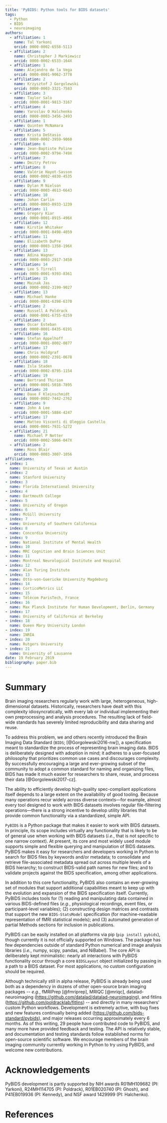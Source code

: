 ```yaml
---
title: 'PyBIDS: Python tools for BIDS datasets'
tags:
  - Python
  - BIDS
  - neuroimaging
authors:
  - affiliation: 1
    name: Tal Yarkoni
    orcid: 0000-0002-6558-5113
  - affiliation: 2
    name: Christopher J Markiewicz
    orcid: 0000-0002-6533-164X
  - affiliation: 1
    name: Alejandro de la Vega
    orcid: 0000-0001-9062-3778
  - affiliation: 2
    name: Krzysztof J Gorgolewski
    orcid: 0000-0003-3321-7583
  - affiliation: 3
    name: Taylor Salo
    orcid: 0000-0001-9813-3167
  - affiliation: 4
    name: Yaroslav O Halchenko
    orcid: 0000-0003-3456-2493
  - affiliation: 1
    name: Quinten McNamara
  - affiliation: 5
    name: Krista DeStasio
    orcid: 0000-0002-3959-9060
  - affiliation: 6
    name: Jean-Baptiste Poline
    orcid: 0000-0002-9794-749X
  - affiliation: 7
    name: Dmitry Petrov
  - affiliation: 8
    name: Valérie Hayot-Sasson
    orcid: 0000-0002-4830-4535
  - affiliation: 9
    name: Dylan M Nielson
    orcid: 0000-0003-4613-6643
  - affiliation: 10
    name: Johan Carlin
    orcid: 0000-0003-0933-1239
  - affiliation: 11
    name: Gregory Kiar
    orcid: 0000-0001-8915-496X
  - affiliation: 12
    name: Kirstie Whitaker
    orcid: 0000-0001-8498-4059
  - affiliation: 11
    name: Elizabeth DuPre
    orcid: 0000-0003-1358-196X
  - affiliation: 13
    name: Adina Wagner
    orcid: 0000-0003-2917-3450
  - affiliation: 14
    name: Lee S Tirrell
    orcid: 0000-0001-9393-8361
  - affiliation: 15
    name: Mainak Jas
    orcid: 0000-0002-3199-9027
  - affiliation: 13
    name: Michael Hanke
    orcid: 0000-0001-6398-6370
  - affiliation: 2
    name: Russell A Poldrack
    orcid: 0000-0001-6755-0259
  - affiliation: 2
    name: Oscar Esteban
    orcid: 0000-0001-8435-6191
  - affiliation: 16
    name: Stefan Appelhoff
    orcid: 0000-0001-8002-0877
  - affiliation: 17
    name: Chris Holdgraf
    orcid: 0000-0002-2391-0678
  - affiliation: 18
    name: Isla Staden
    orcid: 0000-0002-0795-1154
  - affiliation: 19
    name: Bertrand Thirion
    orcid: 0000-0001-5018-7895
  - affiliation: 20
    name: Dave F Kleinschmidt
    orcid: 0000-0002-7442-2762
  - affiliation: 9
    name: John A Lee
    orcid: 0000-0001-5884-4247
  - affiliation: 17
    name: Matteo Visconti di Oleggio Castello
    orcid: 0000-0001-7931-5272
  - affiliation: 21
    name: Michael P Notter
    orcid: 0000-0002-5866-047X
  - affiliation: 2
    name: Ross Blair
    orcid: 0000-0003-3007-1056
affiliations:
- index: 1
  name: University of Texas at Austin
- index: 2
  name: Stanford University
- index: 3
  name: Florida International University
- index: 4
  name: Dartmouth College
- index: 5
  name: University of Oregon
- index: 6
  name: McGill University
- index: 7
  name: University of Southern California
- index: 8
  name: Concordia University
- index: 9
  name: National Institute of Mental Health
- index: 10
  name: MRC Cognition and Brain Sciences Unit
- index: 11
  name: Montreal Neurological Institute and Hospital
- index: 12
  name: Alan Turing Institute
- index: 13
  name: Otto-von-Guericke University Magdeburg
- index: 14
  name: CorticoMetrics LLC
- index: 15
  name: Télécom ParisTech, France
- index: 16
  name: Max Planck Institute for Human Development, Berlin, Germany
- index: 17
  name: University of California at Berkeley
- index: 18
  name: Queen Mary University London
- index: 19
  name: INRIA
- index: 20
  name: Rutgers University
- index: 21
  name: University of Lausanne
date: 19 February 2019
bibliography: paper.bib
---
```


# Summary

Brain imaging researchers regularly work with large, heterogeneous,
high-dimensional datasets. Historically, researchers have dealt with this
complexity idiosyncratically, with every lab or individual implementing their
own preprocessing and analysis procedures. The resulting lack of field-wide
standards has severely limited reproducibility and data sharing and reuse.

To address this problem, we and others recently introduced the Brain Imaging
Data Standard (``BIDS``; [@Gorgolewski2016-nw]), a specification meant to
standardize the process of representing brain imaging data. BIDS is
deliberately designed with adoption in mind; it adheres to a user-focused
philosophy that prioritizes common use cases and discourages complexity. By
successfully encouraging a large and ever-growing subset of the community to
adopt a common standard for naming and organizing files, BIDS has made it much
easier for researchers to share, reuse, and process their data
[@Gorgolewski2017-cz].

The ability to efficiently develop high-quality spec-compliant applications
itself depends to a large extent on the availability of good tooling.
Because many operations recur widely across diverse contexts—for example,
almost every tool designed to work with BIDS datasets involves regular
file-filtering operations—there is a strong incentive to develop utility
libraries that provide common functionality via a standardized, simple API.

``PyBIDS`` is a Python package that makes it easier to work with BIDS
datasets. In principle, its scope includes virtually any functionality that is
likely to be of general use when working with BIDS datasets (*i.e.*, that is not
specific to one narrow context). At present, its core and most widely used
module supports simple and flexible querying and manipulation of BIDS datasets.
PyBIDS makes it easy for researchers and developers working in Python to search
for BIDS files by keywords and/or metadata; to consolidate and retrieve
file-associated metadata spread out across multiple levels of a BIDS hierarchy;
to construct BIDS-valid path names for new files; and to validate projects
against the BIDS specification, among other applications.

In addition to this core functionality, PyBIDS also contains an ever-growing
set of modules that support additional capabilities meant to keep up with the
evolution and expansion of the BIDS specification itself. Currently, PyBIDS
includes tools for (1) reading and manipulating data contained in various
BIDS-defined files (*e.g.*, physiological recordings, event files, or
participant-level variables); (2) constructing design matrices and contrasts
that support the new ``BIDS-StatsModel`` specification (for machine-readable
representation of fMRI statistical models); and (3) automated generation of
partial Methods sections for inclusion in publications.

PyBIDS can be easily installed on all platforms via pip (``pip install
pybids``), though currently it is not officially supported on Windows. The
package has few dependencies outside of standard Python numerical and image
analysis libraries (*i.e.*, numpy, scipy, pandas, and NiBabel). The core API
is deliberately kept minimalistic: nearly all interactions with PyBIDS
functionality occur through a core ``BIDSLayout`` object initialized by passing
in a path to a BIDS dataset. For most applications, no custom configuration
should be required.

Although technically still in alpha release, PyBIDS is already being used both
as a dependency in dozens of other open-source brain imaging packages --
*e.g.*, fMRIPrep [@fmriprep], MRIQC [@mriqc], datalad-neuroimaging
(https://github.com/datalad/datalad-neuroimaging), and fitlins
(https://github.com/poldracklab/fitlins) -- and directly in many researchers'
custom Python workflows. Development is extremely active, with bug fixes and
new features continually being added (https://github.com/bids-standard/pybids),
and major releases occurring approximately every 6 months. As of this writing,
29 people have contributed code to PyBIDS, and many more have provided feedback
and testing. The API is relatively stable, and documentation and testing
standards follow established norms for open-source scientific software. We
encourage members of the brain imaging community currently working in Python to
try using PyBIDS, and welcome new contributions.

# Acknowledgements

PyBIDS development is partly supported by NIH awards R01MH109682 (PI: Yarkoni),
R24MH114705 (PI: Poldrack), R01EB020740 (PI: Ghosh), and P41EB019936 (PI:
Kennedy), and NSF award 1429999 (PI: Halchenko).

# References
